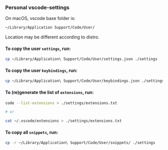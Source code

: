 ### Personal vscode-settings

On macOS, vscode base folder is:

```sh
~/Library/Application Support/Code/User/
```

Location may be different according to distro.

#### To copy the user `settings`, run:

```sh
cp ~/Library/Application\ Support/Code/User/settings.json ./settings
```

#### To copy the user `keybindings`, run:

```sh
cp ~/Library/Application\ Support/Code/User/keybindings.json ./settings
```

#### To (re)generate the list of `extensions`, run:

```sh
code --list-extensions > ./settings/extensions.txt

# or

cat ~/.vscode/extensions > ./settings/extensions.txt
```

#### To copy all `snippets`, run:

```sh
cp -r ~/Library/Application\ Support/Code/User/snippets/ ./settings
```
